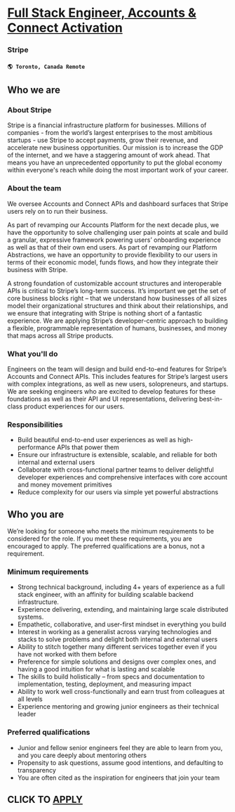 # [Full Stack Engineer, Accounts & Connect Activation](https://www.remotewlb.com/apply/full-stack-engineer-accounts-connect-activation)  
### Stripe  
#### `🌎 Toronto, Canada Remote`  

## **Who we are**

### **About Stripe**

Stripe is a financial infrastructure platform for businesses. Millions of companies - from the world’s largest enterprises to the most ambitious startups - use Stripe to accept payments, grow their revenue, and accelerate new business opportunities. Our mission is to increase the GDP of the internet, and we have a staggering amount of work ahead. That means you have an unprecedented opportunity to put the global economy within everyone's reach while doing the most important work of your career.

### **About the team**

We oversee Accounts and Connect APIs and dashboard surfaces that Stripe users rely on to run their business.

As part of revamping our Accounts Platform for the next decade plus, we have the opportunity to solve challenging user pain points at scale and build a granular, expressive framework powering users’ onboarding experience as well as that of their own end users. As part of revamping our Platform Abstractions, we have an opportunity to provide flexibility to our users in terms of their economic model, funds flows, and how they integrate their business with Stripe.

A strong foundation of customizable account structures and interoperable APIs is critical to Stripe’s long-term success. It’s important we get the set of core business blocks right – that we understand how businesses of all sizes model their organizational structures and think about their relationships, and we ensure that integrating with Stripe is nothing short of a fantastic experience. We are applying Stripe’s developer-centric approach to building a flexible, programmable representation of humans, businesses, and money that maps across all Stripe products.

### **What you'll do**

Engineers on the team will design and build end-to-end features for Stripe’s Accounts and Connect APIs. This includes features for Stripe’s largest users with complex integrations, as well as new users, solopreneurs, and startups. We are seeking engineers who are excited to develop features for these foundations as well as their API and UI representations, delivering best-in-class product experiences for our users.

### **Responsibilities**

  * Build beautiful end-to-end user experiences as well as high-performance APIs that power them 
  * Ensure our infrastructure is extensible, scalable, and reliable for both internal and external users
  * Collaborate with cross-functional partner teams to deliver delightful developer experiences and comprehensive interfaces with core account and money movement primitives
  * Reduce complexity for our users via simple yet powerful abstractions

## **Who you are**

We’re looking for someone who meets the minimum requirements to be considered for the role. If you meet these requirements, you are encouraged to apply. The preferred qualifications are a bonus, not a requirement.

### **Minimum requirements**

  * Strong technical background, including 4+ years of experience as a full stack engineer, with an affinity for building scalable backend infrastructure.
  * Experience delivering, extending, and maintaining large scale distributed systems.
  * Empathetic, collaborative, and user-first mindset in everything you build
  * Interest in working as a generalist across varying technologies and stacks to solve problems and delight both internal and external users
  * Ability to stitch together many different services together even if you have not worked with them before
  * Preference for simple solutions and designs over complex ones, and having a good intuition for what is lasting and scalable
  * The skills to build holistically – from specs and documentation to implementation, testing, deployment, and measuring impact
  * Ability to work well cross-functionally and earn trust from colleagues at all levels
  * Experience mentoring and growing junior engineers as their technical leader

### **Preferred qualifications**

  * Junior and fellow senior engineers feel they are able to learn from you, and you care deeply about mentoring others
  * Propensity to ask questions, assume good intentions, and defaulting to transparency
  * You are often cited as the inspiration for engineers that join your team

  
## CLICK TO [APPLY](https://www.remotewlb.com/apply/full-stack-engineer-accounts-connect-activation)

